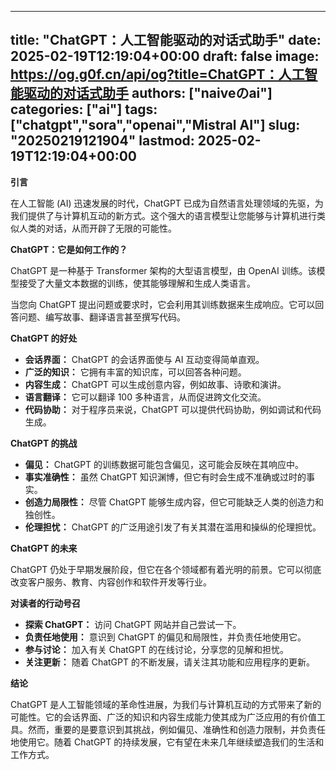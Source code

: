 
---
title: "ChatGPT：人工智能驱动的对话式助手"
date: 2025-02-19T12:19:04+00:00
draft: false
image: https://og.g0f.cn/api/og?title=ChatGPT：人工智能驱动的对话式助手
authors: ["naiveのai"]
categories: ["ai"]
tags: ["chatgpt","sora","openai","Mistral AI"]
slug: "20250219121904"
lastmod: 2025-02-19T12:19:04+00:00
---
**引言**

在人工智能 (AI) 迅速发展的时代，ChatGPT 已成为自然语言处理领域的先驱，为我们提供了与计算机互动的新方式。这个强大的语言模型让您能够与计算机进行类似人类的对话，从而开辟了无限的可能性。

**ChatGPT：它是如何工作的？**

ChatGPT 是一种基于 Transformer 架构的大型语言模型，由 OpenAI 训练。该模型接受了大量文本数据的训​​练，使其能够理解和生成人类语言。

当您向 ChatGPT 提出问题或要求时，它会利用其训练数据来生成响应。它可以回答问题、编写故事、翻译语言甚至撰写代码。

**ChatGPT 的好处**

* **会话界面：** ChatGPT 的会话界面使与 AI 互动变得简单直观。
* **广泛的知识：** 它拥有丰富的知识库，可以回答各种问题。
* **内容生成：** ChatGPT 可以生成创意内容，例如故事、诗歌和演讲。
* **语言翻译：** 它可以翻译 100 多种语言，从而促进跨文化交流。
* **代码协助：** 对于程序员来说，ChatGPT 可以提供代码协助，例如调试和代码生成。

**ChatGPT 的挑战**

* **偏见：** ChatGPT 的训练数据可能包含偏见，这可能会反映在其响应中。
* **事实准确性：** 虽然 ChatGPT 知识渊博，但它有时会生成不准确或过时的事实。
* **创造力局限性：** 尽管 ChatGPT 能够生成内容，但它可能缺乏人类的创造力和独创性。
* **伦理担忧：** ChatGPT 的广泛用途引发了有关其潜在滥用和操纵的伦理担忧。

**ChatGPT 的未来**

ChatGPT 仍处于早期发展阶段，但它在各个领域都有着光明的前景。它可以彻底改变客户服务、教育、内容创作和软件开发等行业。

**对读者的行动号召**

* **探索 ChatGPT：** 访问 ChatGPT 网站并自己尝试一下。
* **负责任地使用：** 意识到 ChatGPT 的偏见和局限性，并负责任地使用它。
* **参与讨论：** 加入有关 ChatGPT 的在线讨论，分享您的见解和担忧。
* **关注更新：** 随着 ChatGPT 的不断发展，请关注其功能和应用程序的更新。

**结论**

ChatGPT 是人工智能领域的革命性进展，为我们与计算机互动的方式带来了新的可能性。它的会话界面、广泛的知识和内容生成能力使其成为广泛应用的有价值工具。然而，重要的是要意识到其挑战，例如偏见、准确性和创造力限制，并负责任地使用它。随着 ChatGPT 的持续发展，它有望在未来几年继续塑造我们的生活和工作方式。